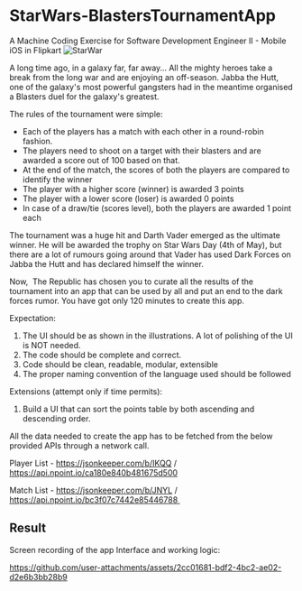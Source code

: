 # StarWars-BlastersTournamentApp
A Machine Coding Exercise for Software Development Engineer II - Mobile iOS in Flipkart
![StarWar](https://github.com/user-attachments/assets/27057011-8fb7-46e5-bbba-522d606f4db4)

A long time ago, in a galaxy far, far away…
All the mighty heroes take a break from the long war and are enjoying an off-season. Jabba the Hutt, one of the galaxy's most powerful gangsters had in the meantime organised a Blasters duel for the galaxy's greatest.

The rules of the tournament were simple:
* Each of the players has a match with each other in a round-robin fashion.
* The players need to shoot on a target with their blasters and are awarded a score out of 100 based on that.
* At the end of the match, the scores of both the players are compared to identify the winner
* The player with a higher score (winner) is awarded 3 points
* The player with a lower score (loser) is awarded 0 points
* In case of a draw/tie (scores level), both the players are awarded 1 point each

The tournament was a huge hit and Darth Vader emerged as the ultimate winner. He will be awarded the trophy on Star Wars Day (4th of May), but there are a lot of rumours going around that Vader has used Dark Forces on Jabba the Hutt and has declared himself the winner.

Now,  The Republic has chosen you to curate all the results of the tournament into an app that can be used by all and put an end to the dark forces rumor. You have got only 120 minutes to create this app.

Expectation: 
1. The UI should be as shown in the illustrations. A lot of polishing of the UI is NOT needed.
2. The code should be complete and correct.
3. Code should be clean, readable, modular, extensible
4. The proper naming convention of the language used should be followed

Extensions (attempt only if time permits):
1. Build a UI that can sort the points table by both ascending and descending order.

All the data needed to create the app has to be fetched from the below provided APIs through a network call. 

Player List - https://jsonkeeper.com/b/IKQQ / https://api.npoint.io/ca180e840b481675d500

Match List - https://jsonkeeper.com/b/JNYL / https://api.npoint.io/bc3f07c7442e85446788 


## Result
Screen recording of the app Interface and working logic:

https://github.com/user-attachments/assets/2cc01681-bdf2-4bc2-ae02-d2e6b3bb28b9

